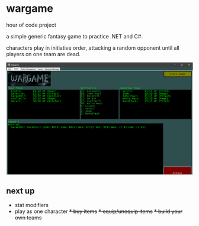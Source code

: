 # wargame

hour of code project

a simple generic fantasy game to practice .NET and C#. 

characters play in initiative order, attacking a random opponent until all players on one team are dead.

![Wargame screenshot](Wargame.png)

## next up

* stat modifiers
* play as one character
~~* buy items~~
~~* equip/unequip items~~
~~* build your own teams~~
